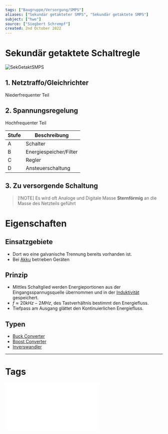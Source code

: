 ```yaml
---
tags: ["Baugruppe/Versorgung/SMPS"]
aliases: ["Sekundär getakteter SMPS", "Sekundär getaktete SMPS"]
subject: ["hwe"]
source: ["Siegbert Schrempf"]
created: 2nd October 2022
---
```


# Sekundär getaktete Schaltregle

![SekGetaktSMPS](../assets/SekGetaktSMPS.png)

## 1. Netztraffo/Gleichrichter

Niederfrequenter Teil

## 2. Spannungsregelung

Hochfrequenter Teil

| Stufe | Beschreibung           |
| ----- | ---------------------- |
| A     | Schalter               |
| B     | Energiespeicher/Filter |
| C     | Regler                 |
| D     | Ansteuerschaltung      | 

## 3. Zu versorgende Schaltung

> [!NOTE] Es wird oft Analoge und Digitale Masse **Sternförmig** an die Masse des Netzteils geführt

# Eigenschaften

## Einsatzgebiete

- Dort wo eine galvanische Trennung bereits vorhanden ist.
- Bei [Akku](../../Chemie/Sekundärelement.md) betrieben Geräten

## Prinzip 

- Mittles Schaltglied werden Energieportionen aus der Eingangsspannugsquelle übernommen und in der [Induktivität](../../Elektrotechnik/Induktivität.md) gespeichert.
- $f\approx 20kHz - 2MHz$, des Tastverhältnis bestimmt den Energiefluss.
- Tiefpass am Ausgang glättet den Kontinuierlichen Energiefluss.

## Typen

- [Buck Converter](Buck%20Converter.md)
- [Boost Converter](Boost%20Converter.md)
- [Inverswandler](Inverswandler.md)

--- 

# Tags

![SMPS_intro](../../xEDU/xLiteratur/Schaltungstechnik/SMPS_intro.pdf)
